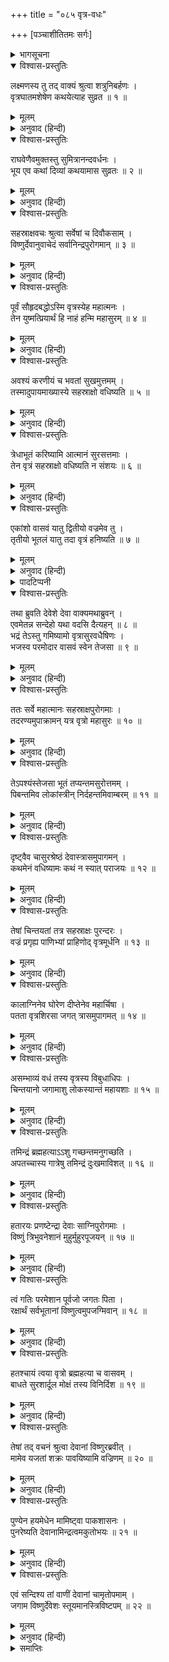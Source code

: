 +++
title = "०८५ वृत्र-वधः"

+++
[पञ्चाशीतितमः सर्गः]



<details><summary>भागसूचना</summary>

85. भगवान् विष्णुके तेजका इन्द्र और वज्र आदिमें प्रवेश, इन्द्रके वज्रसे वृत्रासुरका वध तथा ब्रह्महत्याग्रस्त इन्द्रका अन्धकारमय प्रदेशमें जाना
</details>

<details open><summary>विश्वास-प्रस्तुतिः</summary>

लक्ष्मणस्य तु तद् वाक्यं श्रुत्वा शत्रुनिबर्हणः ।  
वृत्रघातमशेषेण कथयेत्याह सुव्रत ॥ १ ॥
</details>

<details><summary>मूलम्</summary>

लक्ष्मणस्य तु तद् वाक्यं श्रुत्वा शत्रुनिबर्हणः ।  
वृत्रघातमशेषेण कथयेत्याह सुव्रत ॥ १ ॥
</details>

<details><summary>अनुवाद (हिन्दी)</summary>

लक्ष्मणका यह कथन सुनकर शत्रुओंका संहार करनेवाले श्रीरामचन्द्रजीने कहा—‘उत्तम व्रतका पालन करनेवाले सुमित्राकुमार! वृत्रासुरके वधकी पूरी कथा कह सुनाओ’ ॥ १ ॥
</details>

<details open><summary>विश्वास-प्रस्तुतिः</summary>

राघवेणैवमुक्तस्तु सुमित्रानन्दवर्धनः ।  
भूय एव कथां दिव्यां कथयामास सुव्रतः ॥ २ ॥
</details>

<details><summary>मूलम्</summary>

राघवेणैवमुक्तस्तु सुमित्रानन्दवर्धनः ।  
भूय एव कथां दिव्यां कथयामास सुव्रतः ॥ २ ॥
</details>

<details><summary>अनुवाद (हिन्दी)</summary>

श्रीरामचन्द्रजीके इस प्रकार आदेश देनेपर उत्तम व्रतके पालक सुमित्रानन्दन लक्ष्मणने पुनः उस दिव्य कथाको सुनाना आरम्भ किया— ॥ २ ॥
</details>

<details open><summary>विश्वास-प्रस्तुतिः</summary>

सहस्राक्षवचः श्रुत्वा सर्वेषां च दिवौकसाम् ।  
विष्णुर्देवानुवाचेदं सर्वानिन्द्रपुरोगमान् ॥ ३ ॥
</details>

<details><summary>मूलम्</summary>

सहस्राक्षवचः श्रुत्वा सर्वेषां च दिवौकसाम् ।  
विष्णुर्देवानुवाचेदं सर्वानिन्द्रपुरोगमान् ॥ ३ ॥
</details>

<details><summary>अनुवाद (हिन्दी)</summary>

‘‘प्रभो! सहस्रनेत्रधारी इन्द्र तथा सम्पूर्ण देवताओंकी वह प्रार्थना सुनकर भगवान् विष्णुने इन्द्र आदि सब देवताओंसे इस प्रकार कहा— ॥ ३ ॥
</details>

<details open><summary>विश्वास-प्रस्तुतिः</summary>

पूर्वं सौहृदबद्धोऽस्मि वृत्रस्येह महात्मनः ।  
तेन युष्मत्प्रियार्थं हि नाहं हन्मि महासुरम् ॥ ४ ॥
</details>

<details><summary>मूलम्</summary>

पूर्वं सौहृदबद्धोऽस्मि वृत्रस्येह महात्मनः ।  
तेन युष्मत्प्रियार्थं हि नाहं हन्मि महासुरम् ॥ ४ ॥
</details>

<details><summary>अनुवाद (हिन्दी)</summary>

‘‘देवताओ! तुम्हारी इस प्रार्थनाके पहलेसे ही मैं महामना वृत्रासुरके स्नेह-बन्धनमें बँधा हुआ हूँ । इसलिये तुम्हारा प्रिय करनेके उद्देश्यसे मैं उस महान् असुरका वध नहीं करूँगा ॥ ४ ॥
</details>

<details open><summary>विश्वास-प्रस्तुतिः</summary>

अवश्यं करणीयं च भवतां सुखमुत्तमम् ।  
तस्मादुपायमाख्यास्ये सहस्राक्षो वधिष्यति ॥ ५ ॥
</details>

<details><summary>मूलम्</summary>

अवश्यं करणीयं च भवतां सुखमुत्तमम् ।  
तस्मादुपायमाख्यास्ये सहस्राक्षो वधिष्यति ॥ ५ ॥
</details>

<details><summary>अनुवाद (हिन्दी)</summary>

‘‘परंतु तुम सबके उत्तम सुखकी व्यवस्था करना मेरा आवश्यक कर्तव्य है; इसलिये मैं ऐसा उपाय बताऊँगा, जिससे देवराज इन्द्र उसका वध कर सकेंगे ॥ ५ ॥
</details>

<details open><summary>विश्वास-प्रस्तुतिः</summary>

त्रेधाभूतं करिष्यामि आत्मानं सुरसत्तमाः ।  
तेन वृत्रं सहस्राक्षो वधिष्यति न संशयः ॥ ६ ॥
</details>

<details><summary>मूलम्</summary>

त्रेधाभूतं करिष्यामि आत्मानं सुरसत्तमाः ।  
तेन वृत्रं सहस्राक्षो वधिष्यति न संशयः ॥ ६ ॥
</details>

<details><summary>अनुवाद (हिन्दी)</summary>

‘‘सुरश्रेष्ठगण! मैं अपने स्वरूपभूत तेजको तीन भागोंमें विभक्त करूँगा, जिससे इन्द्र निस्संदेह वृत्रासुरका वध कर डालेंगे ॥ ६ ॥
</details>

<details open><summary>विश्वास-प्रस्तुतिः</summary>

एकांशो वासवं यातु द्वितीयो वज्रमेव तु ।  
तृतीयो भूतलं यातु तदा वृत्रं हनिष्यति ॥ ७ ॥
</details>

<details><summary>मूलम्</summary>

एकांशो वासवं यातु द्वितीयो वज्रमेव तु ।  
तृतीयो भूतलं यातु तदा वृत्रं हनिष्यति ॥ ७ ॥
</details>

<details><summary>अनुवाद (हिन्दी)</summary>

‘‘मेरे तेजका एक अंश इन्द्रमें प्रवेश करे, दूसरा वज्रमें व्याप्त हो जाय और तीसरा भूतलको चला जाय’* तब इन्द्र वृत्रासुरका वध कर सकेंगे’ ॥ ७ ॥
</details>

<details><summary>पादटिप्पनी</summary>

* वृत्र-वधके पश्चात् इन्द्रको लगी हुई ब्रह्महत्याकी निवृत्तिके समयतक इस भूतलकी रक्षा करनेके लिये तथा वृत्रके धराशायी होनेपर उसके भारी शरीरको धारण करनेकी शक्ति देनेके लिये भगवान् के तेजके तीसरे अंशका भूतलपर आना आवश्यक था; इसलिये ऐसा हुआ ।
</details>

<details open><summary>विश्वास-प्रस्तुतिः</summary>

तथा ब्रुवति देवेशे देवा वाक्यमथाब्रुवन् ।  
एवमेतन्न सन्देहो यथा वदसि दैत्यहन् ॥ ८ ॥  
भद्रं तेऽस्तु गमिष्यामो वृत्रासुरवधैषिणः ।  
भजस्व परमोदार वासवं स्वेन तेजसा ॥ ९ ॥
</details>

<details><summary>मूलम्</summary>

तथा ब्रुवति देवेशे देवा वाक्यमथाब्रुवन् ।  
एवमेतन्न सन्देहो यथा वदसि दैत्यहन् ॥ ८ ॥  
भद्रं तेऽस्तु गमिष्यामो वृत्रासुरवधैषिणः ।  
भजस्व परमोदार वासवं स्वेन तेजसा ॥ ९ ॥
</details>

<details><summary>अनुवाद (हिन्दी)</summary>

‘देवेश्वर भगवान् विष्णुके ऐसा कहनेपर देवता बोले—‘दैत्यविनाशन! आप जो कहते हैं, ठीक ऐसी ही बात है, इसमें संदेह नहीं । आपका कल्याण हो । हमलोग वृत्रासुरके वधकी इच्छा मनमें लिये यहाँसे लौट जायँगे । परम उदार प्रभो! आप अपने तेजके द्वारा देवराज इन्द्रको अनुगृहीत करें’ ॥ ८-९ ॥
</details>

<details open><summary>विश्वास-प्रस्तुतिः</summary>

ततः सर्वे महात्मानः सहस्राक्षपुरोगमाः ।  
तदरण्यमुपाक्रामन् यत्र वृत्रो महासुरः ॥ १० ॥
</details>

<details><summary>मूलम्</summary>

ततः सर्वे महात्मानः सहस्राक्षपुरोगमाः ।  
तदरण्यमुपाक्रामन् यत्र वृत्रो महासुरः ॥ १० ॥
</details>

<details><summary>अनुवाद (हिन्दी)</summary>

‘तत्पश्चात् इन्द्र आदि सभी महामनस्वी देवता उस वनमें गये, जहाँ महान् असुर वृत्र तपस्या करता था ॥
</details>

<details open><summary>विश्वास-प्रस्तुतिः</summary>

तेऽपश्यंस्तेजसा भूतं तप्यन्तमसुरोत्तमम् ।  
पिबन्तमिव लोकांस्त्रीन् निर्दहन्तमिवाम्बरम् ॥ ११ ॥
</details>

<details><summary>मूलम्</summary>

तेऽपश्यंस्तेजसा भूतं तप्यन्तमसुरोत्तमम् ।  
पिबन्तमिव लोकांस्त्रीन् निर्दहन्तमिवाम्बरम् ॥ ११ ॥
</details>

<details><summary>अनुवाद (हिन्दी)</summary>

‘उन्होंने देखा, असुरश्रेष्ठ वृत्रासुर अपने तेजसे सब ओर व्याप्त हो रहा है और ऐसी तपस्या कर रहा है, मानो उसके द्वारा तीनों लोकोंको पी जायगा और आकाशको भी दग्ध कर डालेगा ॥ ११ ॥
</details>

<details open><summary>विश्वास-प्रस्तुतिः</summary>

दृष्ट्वैव चासुरश्रेष्ठं देवास्त्रासमुपागमन् ।  
कथमेनं वधिष्यामः कथं न स्यात् पराजयः ॥ १२ ॥
</details>

<details><summary>मूलम्</summary>

दृष्ट्वैव चासुरश्रेष्ठं देवास्त्रासमुपागमन् ।  
कथमेनं वधिष्यामः कथं न स्यात् पराजयः ॥ १२ ॥
</details>

<details><summary>अनुवाद (हिन्दी)</summary>

‘उस असुरश्रेष्ठ वृत्रको देखते ही देवतालोग घबरा गये और सोचने लगे—‘हम कैसे इसका वध करेंगे? और किस उपायसे हमारी पराजय नहीं होने पायेगी?’ ॥
</details>

<details open><summary>विश्वास-प्रस्तुतिः</summary>

तेषां चिन्तयतां तत्र सहस्राक्षः पुरन्दरः ।  
वज्रं प्रगृह्य पाणिभ्यां प्राहिणोद् वृत्रमूर्धनि ॥ १३ ॥
</details>

<details><summary>मूलम्</summary>

तेषां चिन्तयतां तत्र सहस्राक्षः पुरन्दरः ।  
वज्रं प्रगृह्य पाणिभ्यां प्राहिणोद् वृत्रमूर्धनि ॥ १३ ॥
</details>

<details><summary>अनुवाद (हिन्दी)</summary>

‘वे लोग वहाँ इस प्रकार सोच ही रहे थे कि सहस्रनेत्रधारी इन्द्रने दोनों हाथोंसे वज्र उठाकर उसे वृत्रासुरके मस्तकपर दे मारा ॥ १३ ॥
</details>

<details open><summary>विश्वास-प्रस्तुतिः</summary>

कालाग्निनेव घोरेण दीप्तेनेव महार्चिषा ।  
पतता वृत्रशिरसा जगत् त्रासमुपागमत् ॥ १४ ॥
</details>

<details><summary>मूलम्</summary>

कालाग्निनेव घोरेण दीप्तेनेव महार्चिषा ।  
पतता वृत्रशिरसा जगत् त्रासमुपागमत् ॥ १४ ॥
</details>

<details><summary>अनुवाद (हिन्दी)</summary>

‘इन्द्रका वह वज्र प्रलयकालकी अग्निके समान भयंकर और दीप्तिमान् था । उससे बड़ी भारी लपटें उठ रही थीं । उसकी चोटसे कटकर जब वृत्रासुरका मस्तक गिरा, तब सारा संसार भयभीत हो उठा ॥ १४ ॥
</details>

<details open><summary>विश्वास-प्रस्तुतिः</summary>

असम्भाव्यं वधं तस्य वृत्रस्य विबुधाधिपः ।  
चिन्तयानो जगामाशु लोकस्यान्तं महायशाः ॥ १५ ॥
</details>

<details><summary>मूलम्</summary>

असम्भाव्यं वधं तस्य वृत्रस्य विबुधाधिपः ।  
चिन्तयानो जगामाशु लोकस्यान्तं महायशाः ॥ १५ ॥
</details>

<details><summary>अनुवाद (हिन्दी)</summary>

‘निरपराध वृत्रासुरका वध करना उचित नहीं था, अतः उसके कारण महायशस्वी देवराज इन्द्र बहुत चिन्तित हुए और तुरंत ही सब लोकोंके अन्तमें लोकालोक पर्वतसे परवर्ती अन्धकारमय प्रदेशमें चले गये ॥ १५ ॥
</details>

<details open><summary>विश्वास-प्रस्तुतिः</summary>

तमिन्द्रं ब्रह्महत्याऽऽशु गच्छन्तमनुगच्छति ।  
अपतच्चास्य गात्रेषु तमिन्द्रं दुःखमाविशत् ॥ १६ ॥
</details>

<details><summary>मूलम्</summary>

तमिन्द्रं ब्रह्महत्याऽऽशु गच्छन्तमनुगच्छति ।  
अपतच्चास्य गात्रेषु तमिन्द्रं दुःखमाविशत् ॥ १६ ॥
</details>

<details><summary>अनुवाद (हिन्दी)</summary>

‘जानेके समय ब्रह्महत्या तत्काल उनके पीछे लग गयी और उनके अङ्गोंपर टूट पड़ी । इससे इन्द्रके मनमें बड़ा दुःख हुआ ॥ १६ ॥
</details>

<details open><summary>विश्वास-प्रस्तुतिः</summary>

हतारयः प्रणष्टेन्द्रा देवाः साग्निपुरोगमाः ।  
विष्णुं त्रिभुवनेशानं मुहुर्मुहुरपूजयन् ॥ १७ ॥
</details>

<details><summary>मूलम्</summary>

हतारयः प्रणष्टेन्द्रा देवाः साग्निपुरोगमाः ।  
विष्णुं त्रिभुवनेशानं मुहुर्मुहुरपूजयन् ॥ १७ ॥
</details>

<details><summary>अनुवाद (हिन्दी)</summary>

‘देवताओंका शत्रु मारा गया । इसलिये अग्नि आदि सब देवता त्रिभुवनके स्वामी भगवान् विष्णुकी बार-बार स्तुति-पूजा करने लगे । परंतु उनके इन्द्र अदृश्य हो गये थे (इसके कारण उन्हें बड़ा दुःख हो रहा था) ॥ १७ ॥
</details>

<details open><summary>विश्वास-प्रस्तुतिः</summary>

त्वं गतिः परमेशान पूर्वजो जगतः पिता ।  
रक्षार्थं सर्वभूतानां विष्णुत्वमुपजग्मिवान् ॥ १८ ॥
</details>

<details><summary>मूलम्</summary>

त्वं गतिः परमेशान पूर्वजो जगतः पिता ।  
रक्षार्थं सर्वभूतानां विष्णुत्वमुपजग्मिवान् ॥ १८ ॥
</details>

<details><summary>अनुवाद (हिन्दी)</summary>

(देवता बोले—) ‘परमेश्वर! आप ही जगत् के आश्रय और आदि पिता हैं । आपने सम्पूर्ण प्राणियोंकी रक्षाके लिये विष्णुरूप धारण किया है ॥ १८ ॥
</details>

<details open><summary>विश्वास-प्रस्तुतिः</summary>

हतश्चायं त्वया वृत्रो ब्रह्महत्या च वासवम् ।  
बाधते सुरशार्दूल मोक्षं तस्य विनिर्दिश ॥ १९ ॥
</details>

<details><summary>मूलम्</summary>

हतश्चायं त्वया वृत्रो ब्रह्महत्या च वासवम् ।  
बाधते सुरशार्दूल मोक्षं तस्य विनिर्दिश ॥ १९ ॥
</details>

<details><summary>अनुवाद (हिन्दी)</summary>

‘आपने ही इस वृत्रासुरका वध किया है । परंतु ब्रह्महत्या इन्द्रको कष्ट दे रही है; अतः सुरश्रेष्ठ! आप उनके उद्धारका कोई उपाय बताइये’ ॥ १९ ॥
</details>

<details open><summary>विश्वास-प्रस्तुतिः</summary>

तेषां तद् वचनं श्रुत्वा देवानां विष्णुरब्रवीत् ।  
मामेव यजतां शक्रः पावयिष्यामि वज्रिणम् ॥ २० ॥
</details>

<details><summary>मूलम्</summary>

तेषां तद् वचनं श्रुत्वा देवानां विष्णुरब्रवीत् ।  
मामेव यजतां शक्रः पावयिष्यामि वज्रिणम् ॥ २० ॥
</details>

<details><summary>अनुवाद (हिन्दी)</summary>

‘देवताओंकी यह बात सुनकर भगवान् विष्णु बोले—‘इन्द्र मेरा ही यजन करें । मैं उन वज्रधारी देवराज इन्द्रको पवित्र कर दूँगा ॥ २० ॥
</details>

<details open><summary>विश्वास-प्रस्तुतिः</summary>

पुण्येन हयमेधेन मामिष्ट्वा पाकशासनः ।  
पुनरेष्यति देवानामिन्द्रत्वमकुतोभयः ॥ २१ ॥
</details>

<details><summary>मूलम्</summary>

पुण्येन हयमेधेन मामिष्ट्वा पाकशासनः ।  
पुनरेष्यति देवानामिन्द्रत्वमकुतोभयः ॥ २१ ॥
</details>

<details><summary>अनुवाद (हिन्दी)</summary>

‘‘पवित्र अश्वमेध-यज्ञके द्वारा मुझ यज्ञपुरुषकी आराधना करके पाकशासन इन्द्र पुनः देवेन्द्रपदको प्राप्त कर लेंगे और फिर उन्हें किसीसे भय नहीं रहेगा’ ॥ २१ ॥
</details>

<details open><summary>विश्वास-प्रस्तुतिः</summary>

एवं सन्दिश्य तां वाणीं देवानां चामृतोपमाम् ।  
जगाम विष्णुर्देवेशः स्तूयमानस्त्रिविष्टपम् ॥ २२ ॥
</details>

<details><summary>मूलम्</summary>

एवं सन्दिश्य तां वाणीं देवानां चामृतोपमाम् ।  
जगाम विष्णुर्देवेशः स्तूयमानस्त्रिविष्टपम् ॥ २२ ॥
</details>

<details><summary>अनुवाद (हिन्दी)</summary>

‘देवताओंके समक्ष अमृतमयी वाणीद्वारा उक्त संदेश देकर देवेश्वर भगवान् विष्णु अपनी स्तुति सुनते हुए परम धामको चले गये ॥ २२ ॥
</details>

<details><summary>समाप्तिः</summary>

इत्यार्षे श्रीमद्रामायणे वाल्मीकीये आदिकाव्ये उत्तरकाण्डे पञ्चाशीतितमः सर्गः ॥ ८५ ॥  
इस प्रकार श्रीवाल्मीकिनिर्मित आर्षरामायण आदिकाव्यके उत्तरकाण्डमें पचासीवाँ सर्ग पूरा हुआ ॥ ८५ ॥
</details>

